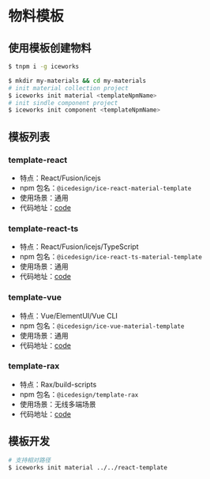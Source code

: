 # 物料模板

## 使用模板创建物料

```bash
$ tnpm i -g iceworks

$ mkdir my-materials && cd my-materials
# init material collection project
$ iceworks init material <templateNpmName>
# init sindle component project
$ iceworks init component <templateNpmName>
```

## 模板列表

### template-react

- 特点：React/Fusion/icejs
- npm 包名：`@icedesign/ice-react-material-template`
- 使用场景：通用
- 代码地址：[code](/packages/template-react)

### template-react-ts

- 特点：React/Fusion/icejs/TypeScript
- npm 包名：`@icedesign/ice-react-ts-material-template`
- 使用场景：通用
- 代码地址：[code](/packages/template-react-ts)

### template-vue

- 特点：Vue/ElementUI/Vue CLI
- npm 包名：`@icedesign/ice-vue-material-template`
- 使用场景：通用
- 代码地址：[code](/packages/template-vue)

### template-rax

- 特点：Rax/build-scripts
- npm 包名：`@icedesign/template-rax`
- 使用场景：无线多端场景
- 代码地址：[code](/packages/template-rax)

## 模板开发

```bash
# 支持相对路径
$ iceworks init material ../../react-template
```
